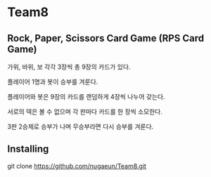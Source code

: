# Team8

## Rock, Paper, Scissors Card Game (RPS Card Game)

가위, 바위, 보 각각 3장씩 총 9장의 카드가 있다.

플레이어 1명과 봇이 승부를 겨룬다.

플레이어와 봇은 9장의 카드를 랜덤하게 4장씩 나누어 갖는다.

서로의 덱은 볼 수 없으며 각 판마다 카드를 한 장씩 소모한다.

3판 2승제로 승부가 나며 무승부라면 다시 승부를 겨룬다.

## Installing
git clone https://github.com/nugaeun/Team8.git
